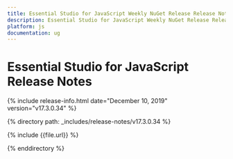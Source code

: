 ```yaml
---
title: Essential Studio for JavaScript Weekly NuGet Release Release Notes  
description: Essential Studio for JavaScript Weekly NuGet Release Release Notes  
platform: js
documentation: ug
---
```


# Essential Studio for JavaScript  Release Notes  

{% include release-info.html date="December 10, 2019"  version="v17.3.0.34" %} 


{% directory path: _includes/release-notes/v17.3.0.34 %}

{% include {{file.url}} %}

{% enddirectory %}
